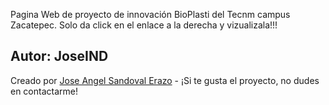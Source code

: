 Pagina Web de proyecto de innovación BioPlasti del Tecnm campus Zacatepec. Solo da click en el enlace a la derecha y vizualizala!!!

## Autor: JoseIND

Creado por [Jose Angel Sandoval Erazo](https://github.com/JoseIND) - ¡Si te gusta el proyecto, no dudes en contactarme!